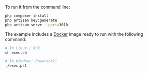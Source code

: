 To run it from the command line:

```bash
php composer install
php artisan key:generate
php artisan serve --port=3010
```

The example includes a [Docker](https://www.docker.com) image ready to run with the following command:

```bash
# In Linux / OSX
sh exec.sh

# In Windows' Powershell
./exec.ps1
```